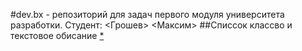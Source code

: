 #dev.bx - репозиторий для задач первого модуля университета разработки. Студент:  <Грошев> <Максим>
##Списсок классво и текстовое обисание [*](howToWork.md)